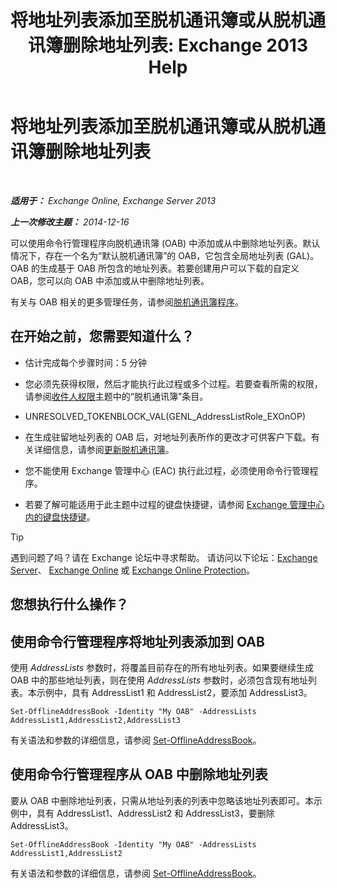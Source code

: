 ﻿---
title: '将地址列表添加至脱机通讯簿或从脱机通讯簿删除地址列表: Exchange 2013 Help'
TOCTitle: 将地址列表添加至脱机通讯簿或从脱机通讯簿删除地址列表
ms:assetid: 86bd5651-ad41-4516-bf23-6579f4e4da03
ms:mtpsurl: https://technet.microsoft.com/zh-cn/library/Bb123563(v=EXCHG.150)
ms:contentKeyID: 50491114
ms.date: 01/11/2018
mtps_version: v=EXCHG.150
ms.translationtype: HT
---

# 将地址列表添加至脱机通讯簿或从脱机通讯簿删除地址列表

 

_**适用于：** Exchange Online, Exchange Server 2013_

_**上一次修改主题：** 2014-12-16_

可以使用命令行管理程序向脱机通讯簿 (OAB) 中添加或从中删除地址列表。默认情况下，存在一个名为“默认脱机通讯簿”的 OAB，它包含全局地址列表 (GAL)。OAB 的生成基于 OAB 所包含的地址列表。若要创建用户可以下载的自定义 OAB，您可以向 OAB 中添加或从中删除地址列表。

有关与 OAB 相关的更多管理任务，请参阅[脱机通讯簿程序](offline-address-book-procedures-exchange-2013-help.md)。

## 在开始之前，您需要知道什么？

  - 估计完成每个步骤时间：5 分钟

  - 您必须先获得权限，然后才能执行此过程或多个过程。若要查看所需的权限，请参阅[收件人权限](recipients-permissions-exchange-2013-help.md)主题中的“脱机通讯簿”条目。

  - UNRESOLVED\_TOKENBLOCK\_VAL(GENL\_AddressListRole\_EXOnOP)

  - 在生成驻留地址列表的 OAB 后，对地址列表所作的更改才可供客户下载。有关详细信息，请参阅[更新脱机通讯簿](update-an-offline-address-book-exchange-2013-help.md)。

  - 您不能使用 Exchange 管理中心 (EAC) 执行此过程，必须使用命令行管理程序。

  - 若要了解可能适用于此主题中过程的键盘快捷键，请参阅 [Exchange 管理中心内的键盘快捷键](keyboard-shortcuts-in-the-exchange-admin-center-exchange-online-protection-help.md)。

> [!TIP]  
> 遇到问题了吗？请在 Exchange 论坛中寻求帮助。 请访问以下论坛：<a href="https://go.microsoft.com/fwlink/p/?linkid=60612">Exchange Server</a>、 <a href="https://go.microsoft.com/fwlink/p/?linkid=267542">Exchange Online</a> 或 <a href="https://go.microsoft.com/fwlink/p/?linkid=285351">Exchange Online Protection</a>。


## 您想执行什么操作？

## 使用命令行管理程序将地址列表添加到 OAB

使用 *AddressLists* 参数时，将覆盖目前存在的所有地址列表。如果要继续生成 OAB 中的那些地址列表，则在使用 *AddressLists* 参数时，必须包含现有地址列表。本示例中，具有 AddressList1 和 AddressList2，要添加 AddressList3。

    Set-OfflineAddressBook -Identity "My OAB" -AddressLists AddressList1,AddressList2,AddressList3

有关语法和参数的详细信息，请参阅 [Set-OfflineAddressBook](https://technet.microsoft.com/zh-cn/library/aa996330\(v=exchg.150\))。

## 使用命令行管理程序从 OAB 中删除地址列表

要从 OAB 中删除地址列表，只需从地址列表的列表中忽略该地址列表即可。本示例中，具有 AddressList1、AddressList2 和 AddressList3，要删除 AddressList3。

    Set-OfflineAddressBook -Identity "My OAB" -AddressLists AddressList1,AddressList2

有关语法和参数的详细信息，请参阅 [Set-OfflineAddressBook](https://technet.microsoft.com/zh-cn/library/aa996330\(v=exchg.150\))。


